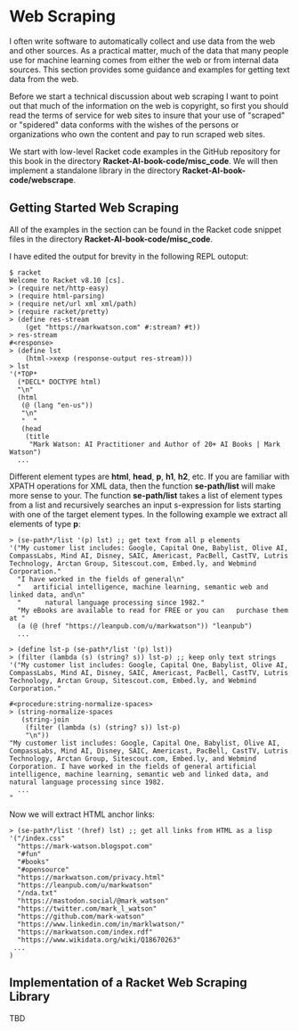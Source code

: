 # Web Scraping

I often write software to automatically collect and use data from the web and other sources. As a practical matter, much of the data that many people use for machine learning comes from either the web or from internal data sources. This section provides some guidance and examples for getting text data from the web.

Before we start a technical discussion about web scraping I want to point out that much of the information on the web is copyright, so first you should read the terms of service for web sites to insure that your use of "scraped" or "spidered" data conforms with the wishes of the persons or organizations who own the content and pay to run scraped web sites.

We start with low-level Racket code examples in the GitHub repository for this book in the directory **Racket-AI-book-code/misc_code**. We will then implement a standalone library in the directory **Racket-AI-book-code/webscrape**.

## Getting Started Web Scraping

All of the examples in the section can be found in the Racket code snippet files in the directory **Racket-AI-book-code/misc_code**.

I have edited the output for brevity in the following REPL outoput:

```racket
$ racket
Welcome to Racket v8.10 [cs].
> (require net/http-easy)
> (require html-parsing)
> (require net/url xml xml/path)
> (require racket/pretty)
> (define res-stream
    (get "https://markwatson.com" #:stream? #t))
> res-stream
#<response>
> (define lst
    (html->xexp (response-output res-stream)))
> lst
'(*TOP*
  (*DECL* DOCTYPE html)
  "\n"
  (html
   (@ (lang "en-us"))
   "\n"
   "  "
   (head
    (title
     "Mark Watson: AI Practitioner and Author of 20+ AI Books | Mark Watson")
  ...
```

Different element types are **html**, **head**, **p**, **h1**, **h2**, etc. If you are familiar with XPATH operations for XML data, then the function **se-path/list** will make more sense to your. The function **se-path/list** takes a list of element types from a list and recursively searches an input s-expression for lists starting with one of the target element types. In the following example we extract all elements of type **p**:

```racket
> (se-path*/list '(p) lst) ;; get text from all p elements
'("My customer list includes: Google, Capital One, Babylist, Olive AI, CompassLabs, Mind AI, Disney, SAIC, Americast, PacBell, CastTV, Lutris Technology, Arctan Group, Sitescout.com, Embed.ly, and Webmind Corporation."
  "I have worked in the fields of general\n"
  "   artificial intelligence, machine learning, semantic web and linked data, and\n"
  "      natural language processing since 1982."
  "My eBooks are available to read for FREE or you can   purchase them at "
  (a (@ (href "https://leanpub.com/u/markwatson")) "leanpub")
  ...
```


```racket
> (define lst-p (se-path*/list '(p) lst))
> (filter (lambda (s) (string? s)) lst-p) ;; keep only text strings
'("My customer list includes: Google, Capital One, Babylist, Olive AI, CompassLabs, Mind AI, Disney, SAIC, Americast, PacBell, CastTV, Lutris Technology, Arctan Group, Sitescout.com, Embed.ly, and Webmind Corporation."
```


```racket
#<procedure:string-normalize-spaces>
> (string-normalize-spaces
   (string-join
    (filter (lambda (s) (string? s)) lst-p)
    "\n"))
"My customer list includes: Google, Capital One, Babylist, Olive AI, CompassLabs, Mind AI, Disney, SAIC, Americast, PacBell, CastTV, Lutris Technology, Arctan Group, Sitescout.com, Embed.ly, and Webmind Corporation. I have worked in the fields of general artificial intelligence, machine learning, semantic web and linked data, and natural language processing since 1982.
  ...
"
```

Now we will extract HTML anchor links:

```racket
> (se-path*/list '(href) lst) ;; get all links from HTML as a lisp
'("/index.css"
  "https://mark-watson.blogspot.com"
  "#fun"
  "#books"
  "#opensource"
  "https://markwatson.com/privacy.html"
  "https://leanpub.com/u/markwatson"
  "/nda.txt"
  "https://mastodon.social/@mark_watson"
  "https://twitter.com/mark_l_watson"
  "https://github.com/mark-watson"
  "https://www.linkedin.com/in/marklwatson/"
  "https://markwatson.com/index.rdf"
  "https://www.wikidata.org/wiki/Q18670263"
 ...
)
```

## Implementation of a Racket Web Scraping Library

TBD
